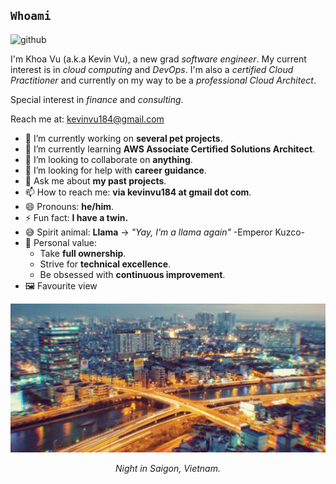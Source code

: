 ## `Whoami`
![github](https://user-images.githubusercontent.com/43775190/124498826-387f9000-dde7-11eb-9d4a-39f0384002cb.gif)

I'm Khoa Vu (a.k.a Kevin Vu), a new grad *software engineer*. My current interest is in *cloud computing* and *DevOps*. I'm also a *certified Cloud Practitioner* and currently on my way to be a *professional Cloud Architect*.

Special interest in *finance* and *consulting*.

Reach me at: kevinvu184@gmail.com

- 🔭 I’m currently working on **several pet projects**.
- 🌱 I’m currently learning **AWS Associate Certified Solutions Architect**.
- 👯 I’m looking to collaborate on **anything**.
- 🤔 I’m looking for help with **career guidance**.
- 💬 Ask me about **my past projects**.
- 📫 How to reach me: **via kevinvu184 at gmail dot com**.
- 😄 Pronouns: **he/him**.
- ⚡ Fun fact: **I have a twin.**
- 😅 Spirit animal: **Llama** -> *"Yay, I'm a llama again"* -Emperor Kuzco-
- 🥇 Personal value:
  - Take **full ownership**.
  - Strive for **technical excellence**.
  - Be obsessed with **continuous improvement**.
- 🖼️ Favourite view

![saigon](https://github.com/kevinvu184/kevinvu184/blob/master/saigon.jpg)
*<p align="center">Night in Saigon, Vietnam.</p>*
